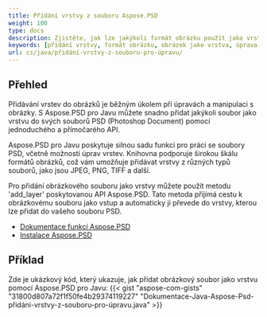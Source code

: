 ```yaml
---
title: Přidání vrstvy z souboru Aspose.PSD
weight: 100
type: docs
description: Zjistěte, jak lze jakýkoli formát obrázku použít jako vrstvu v Aspose.PSD.
keywords: [přidání vrstvy, formát obrázku, obrázek jako vrstva, úprava vrstvy, api psd, java, ukázkový kód]
url: cs/java/přidání-vrstvy-z-souboru-pro-úpravu/
---
```


## **Přehled**

Přidávání vrstev do obrázků je běžným úkolem při úpravách a manipulaci s obrázky. S Aspose.PSD pro Javu můžete snadno přidat jakýkoli soubor jako vrstvu do svých souborů PSD (Photoshop Document) pomocí jednoduchého a přímočarého API.

Aspose.PSD pro Javu poskytuje silnou sadu funkcí pro práci se soubory PSD, včetně možností úprav vrstev. Knihovna podporuje širokou škálu formátů obrázků, což vám umožňuje přidávat vrstvy z různých typů souborů, jako jsou JPEG, PNG, TIFF a další.

Pro přidání obrázkového souboru jako vrstvy můžete použít metodu 'add_layer' poskytovanou API Aspose.PSD. Tato metoda přijímá cestu k obrázkovému souboru jako vstup a automaticky ji převede do vrstvy, kterou lze přidat do vašeho souboru PSD.

<div class="code-sample">
    <ul class="link-list">        
        <li class="link-item"><a href="https://docs.aspose.com/psd/java/features/">Dokumentace funkcí Aspose.PSD</a></li>
        <li class="link-item"><a href="https://docs.aspose.com/psd/java/installation/">Instalace Aspose.PSD</a></li>
    </ul>
</div>

## **Příklad**
Zde je ukázkový kód, který ukazuje, jak přidat obrázkový soubor jako vrstvu pomocí Aspose.PSD pro Javu:
{{< gist "aspose-com-gists" "31800d807a72f1f50fe4b29374119227" "Dokumentace-Java-Aspose-Psd-přidání-vrstvy-z-souboru-pro-úpravu.java" >}}
